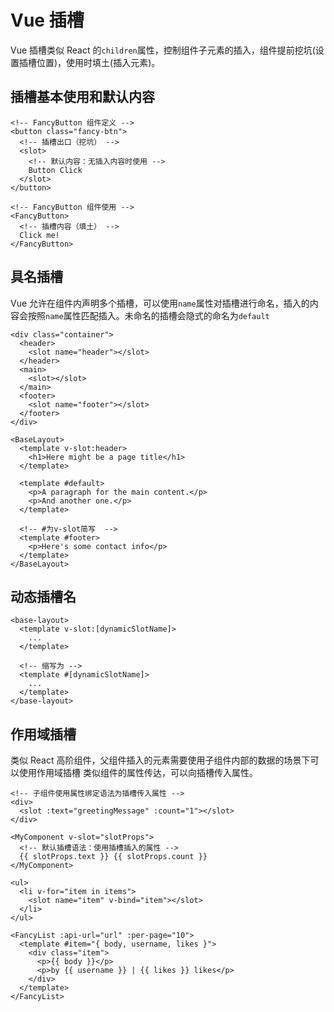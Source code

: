 # Vue 插槽

Vue 插槽类似 React 的`children`属性，控制组件子元素的插入，组件提前挖坑(设置插槽位置)，使用时填土(插入元素)。

## 插槽基本使用和默认内容

```vue
<!-- FancyButton 组件定义 -->
<button class="fancy-btn">
  <!-- 插槽出口（挖坑） -->
  <slot>
    <!-- 默认内容：无插入内容时使用 -->
    Button Click 
  </slot> 
</button>

<!-- FancyButton 组件使用 -->
<FancyButton>
  <!-- 插槽内容（填土） -->
  Click me! 
</FancyButton>
```

## 具名插槽

Vue 允许在组件内声明多个插槽，可以使用`name`属性对插槽进行命名，插入的内容会按照`name`属性匹配插入。未命名的插槽会隐式的命名为`default`

```Vue
<div class="container">
  <header>
    <slot name="header"></slot>
  </header>
  <main>
    <slot></slot>
  </main>
  <footer>
    <slot name="footer"></slot>
  </footer>
</div>

<BaseLayout>
  <template v-slot:header>
    <h1>Here might be a page title</h1>
  </template>

  <template #default>
    <p>A paragraph for the main content.</p>
    <p>And another one.</p>
  </template>

  <!-- #为v-slot简写  -->
  <template #footer>
    <p>Here's some contact info</p>
  </template>
</BaseLayout>
```

## 动态插槽名

```vue
<base-layout>
  <template v-slot:[dynamicSlotName]>
    ...
  </template>

  <!-- 缩写为 -->
  <template #[dynamicSlotName]>
    ...
  </template>
</base-layout>
```

## 作用域插槽

类似 React 高阶组件，父组件插入的元素需要使用子组件内部的数据的场景下可以使用作用域插槽
类似组件的属性传达，可以向插槽传入属性。

```vue
<!-- 子组件使用属性绑定语法为插槽传入属性 -->
<div>
  <slot :text="greetingMessage" :count="1"></slot>
</div>

<MyComponent v-slot="slotProps">
  <!-- 默认插槽语法：使用插槽插入的属性 -->
  {{ slotProps.text }} {{ slotProps.count }}
</MyComponent>
```

```vue
<ul>
  <li v-for="item in items">
    <slot name="item" v-bind="item"></slot>
  </li>
</ul>

<FancyList :api-url="url" :per-page="10">
  <template #item="{ body, username, likes }">
    <div class="item">
      <p>{{ body }}</p>
      <p>by {{ username }} | {{ likes }} likes</p>
    </div>
  </template>
</FancyList>
```
